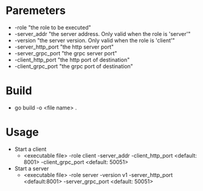 # Paremeters
- -role "the role to be executed"
- -server_addr "the server address. Only valid when the role is 'server'"
- -version "the server version. Only valid when the role is 'client'"
- -server_http_port "the http server port"
- -server_grpc_port "the grpc server port"
- -client_http_port "the http port of destination"
- -client_grpc_port "the grpc port of destination"

# Build
- go build -o \<file name\> .


# Usage
- Start a client
  - \<executable file\> -role client -server_addr <server fqdn> -client_http_port \<default: 8001> -client_grpc_port \<default: 50051>
- Start a server
  - \<executable file\> -role server -version v1 -server_http_port \<default:8001> -server_grpc_port \<default: 50051>
